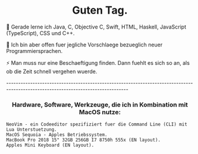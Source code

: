 <h1 align="center">Guten Tag.</h1>
<p>
  🌱 Gerade lerne ich Java, C, Objective C, Swift, HTML, Haskell, JavaScript (TypeScript), CSS und C++.
</p>
<p>
  💬 Ich bin aber offen fuer jegliche Vorschlaege bezueglich neuer Programmiersprachen.    
</p>
<p>
 ⚡ Man muss nur eine Beschaeftigung finden. Dann fuehlt es sich so an, als ob die Zeit schnell vergehen wuerde.
</p>
<p>
    ---------------------------------------------------------------------------------------------------------------------------------
</p>

<h3 align="center">Hardware, Software, Werkzeuge, die ich in Kombination mit MacOS nutze:</h3>

    NeoVim - ein Codeeditor spezifiziert fuer die Command Line (CLI) mit Lua Unterstuetzung. 
    MacOS Sequoia - Apples Betriebssystem.
    MacBook Pro 2018 15" 32GB 256GB I7 8750h 555x (EN layout).
    Apples Mini Keyboard (EN layout).
